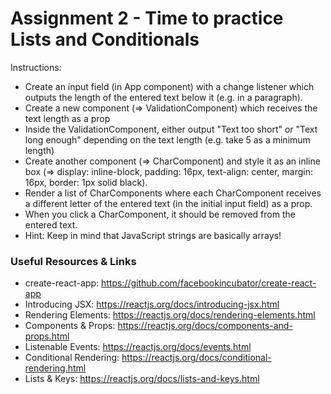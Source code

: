 # Assignment 2 - Time to practice Lists and Conditionals

Instructions:

- Create an input field (in App component) with a change listener which outputs the length of the entered text below it (e.g. in a paragraph).
- Create a new component (=> ValidationComponent) which receives the text length as a prop
- Inside the ValidationComponent, either output "Text too short" or "Text long enough" depending on the text length (e.g. take 5 as a minimum length)
- Create another component (=> CharComponent) and style it as an inline box (=> display: inline-block, padding: 16px, text-align: center, margin: 16px, border: 1px solid black).
- Render a list of CharComponents where each CharComponent receives a different letter of the entered text (in the initial input field) as a prop.
- When you click a CharComponent, it should be removed from the entered text.
- Hint: Keep in mind that JavaScript strings are basically arrays!

### Useful Resources & Links

- create-react-app: https://github.com/facebookincubator/create-react-app
- Introducing JSX: https://reactjs.org/docs/introducing-jsx.html
- Rendering Elements: https://reactjs.org/docs/rendering-elements.html
- Components & Props: https://reactjs.org/docs/components-and-props.html
- Listenable Events: https://reactjs.org/docs/events.html
- Conditional Rendering: https://reactjs.org/docs/conditional-rendering.html
- Lists & Keys: https://reactjs.org/docs/lists-and-keys.html
